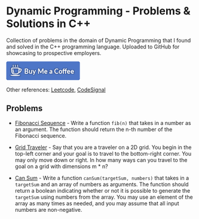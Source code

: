 # Dynamic Programming - Problems & Solutions in C++

Collection of problems in the domain of Dynamic Programming that I found and solved in the C++ programming language. Uploaded to GitHub for showcasing to prospective employers.

[![Buy Me Coffee](images/buy-me-coffee.png)](https://www.paypal.me/DjordjeJocic)

Other references: [Leetcode](https://leetcode.com/jocic_91), [CodeSignal](https://app.codesignal.com/profile/jocic)

## Problems

*   [Fibonacci Sequence](problems/fib/main.cpp) - Write a function `fib(n)` that takes in a number as an argument. The function should return the n-th number of the Fibonacci sequence.

*   [Grid Traveler](problems/grid-traveler/main.cpp) - Say that you are a traveler on a 2D grid. You begin in the top-left corner and your goal is to travel to the bottom-right corner. You may only move down or right. In how many ways can you travel to the goal on a grid with dimensions m * n?

*   [Can Sum](problems/can-sum/main.cpp) - Write a function `canSum(targetSum, numbers)` that takes in a `targetSum` and an array of numbers as arguments. The function should return a boolean indicating whether or not it is possible to generate the `targetSum` using numbers from the array. You may use an element of the array as many times as needed, and you may assume that all input numbers are non-negative.

